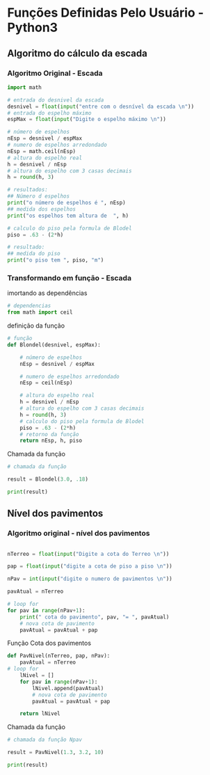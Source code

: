 # Funções Definidas Pelo Usuário - Python3

## Algoritmo do cálculo da escada

### Algoritmo Original - Escada

```python
import math

# entrada do desnivel da escada
desnivel = float(input("entre com o desnível da escada \n"))
# entrada do espelho máximo
espMax = float(input("Digite o espelho máximo \n"))

# número de espelhos
nEsp = desnivel / espMax
# numero de espelhos arredondado
nEsp = math.ceil(nEsp)
# altura do espelho real
h = desnivel / nEsp
# altura do espelho com 3 casas decimais
h = round(h, 3)

# resultados:
## Número d espelhos
print("o número de espelhos é ", nEsp)
## medida dos espelhos
print("os espelhos tem altura de  ", h)

# calculo do piso pela formula de Blodel
piso = .63 - (2*h)

# resultado:
## medida do piso
print("o piso tem ", piso, "m")

```

### Transformando em função - Escada

imortando as dependências

```python
# dependencias
from math import ceil
```

definição da função

```python
# função
def Blondel(desnivel, espMax):

    # número de espelhos
    nEsp = desnivel / espMax

    # numero de espelhos arredondado
    nEsp = ceil(nEsp)

    # altura do espelho real
    h = desnivel / nEsp
    # altura do espelho com 3 casas decimais
    h = round(h, 3)
    # calculo do piso pela formula de Blodel
    piso = .63 - (2*h)
    # retorno da função
    return nEsp, h, piso
```

Chamada da função

```python
# chamada da função

result = Blondel(3.0, .18)

print(result)

```

## Nível dos pavimentos

### Algoritmo original - nível dos pavimentos

```python

nTerreo = float(input("Digite a cota do Terreo \n"))

pap = float(input("digite a cota de piso a piso \n"))

nPav = int(input("digite o numero de pavimentos \n"))

pavAtual = nTerreo

# loop for
for pav in range(nPav+1):
    print(" cota do pavimento", pav, "= ", pavAtual)
    # nova cota de pavimento
    pavAtual = pavAtual + pap
```

Função Cota dos pavimentos

```python
def PavNivel(nTerreo, pap, nPav):
    pavAtual = nTerreo
# loop for
    lNivel = []
    for pav in range(nPav+1):
        lNivel.append(pavAtual)
        # nova cota de pavimento
        pavAtual = pavAtual + pap

    return lNivel
```

Chamada da função

```python
# chamada da função Npav

result = PavNivel(1.3, 3.2, 10)

print(result)
```